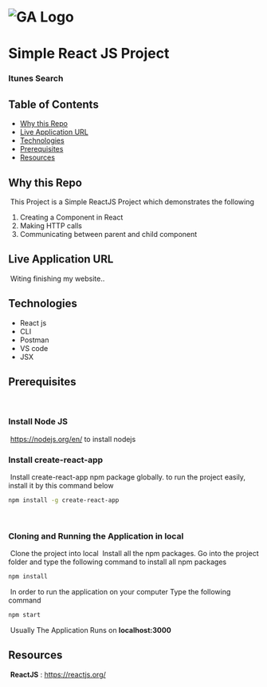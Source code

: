 # ![GA Logo](https://ga-dash.s3.amazonaws.com/production/assets/logo-9f88ae6c9c3871690e33280fcf557f33.png) 

# Simple React JS Project 

### Itunes Search 

## Table of Contents
* [Why this Repo](#why-this-repo)
* [Live Application URL](#live-application-url)
* [Technologies](#technologies)
* [Prerequisites](#prerequisites)
* [Resources](#resources)
​
## Why this Repo
​
This Project is a Simple ReactJS Project which demonstrates the following
1. Creating a Component in React
2. Making HTTP calls
3. Communicating between parent and child component
​
## Live Application URL
​
Witing finishing my website.. 
​
## Technologies
* React js
* CLI
* Postman
* VS code
* JSX
​
​
## Prerequisites
​
### Install Node JS
​
 https://nodejs.org/en/ to install nodejs
​
### Install create-react-app
​
Install create-react-app npm package globally. to run the project easily, install it by this command below 
​
```bash
npm install -g create-react-app
```
​
### Cloning and Running the Application in local
​
Clone the project into local
​
Install all the npm packages. Go into the project folder and type the following command to install all npm packages
​
```bash
npm install
```
​
In order to run the application on your computer Type the following command
​
```bash
npm start
```
​
Usually The Application Runs on **localhost:3000**
​
## Resources
​
**ReactJS** : https://reactjs.org/